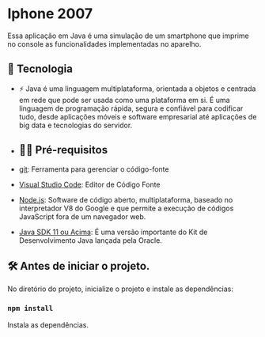 # Iphone 2007

Essa aplicação em Java é uma simulação de um smartphone que imprime no console as funcionalidades implementadas no aparelho.

## 🚀 Tecnologia

- ⚡ Java é uma linguagem multiplataforma, orientada a objetos e centrada em rede que pode ser usada como uma plataforma em si. É uma linguagem de programação rápida, segura e confiável para codificar tudo, desde aplicações móveis e software empresarial até aplicações de big data e tecnologias do servidor.

- ## ✋🏻 Pré-requisitos

- [git](https://git-scm.com/downloads): Ferramenta para gerenciar o código-fonte

- [Visual Studio Code](https://code.visualstudio.com/): Editor de Código Fonte

- [Node.js](https://nodejs.org/en): Software de código aberto, multiplataforma, baseado no interpretador V8 do Google e que permite a execução de códigos JavaScript fora de um navegador web.

- [Java SDK 11 ou Acima](https://jdk.java.net/11/): É uma versão importante do Kit de Desenvolvimento Java lançada pela Oracle.

## :hammer_and_wrench: Antes de iniciar o projeto.

No diretório do projeto, inicialize o projeto e instale as dependências:

  ### `npm install`
  
  Instala as dependências.
